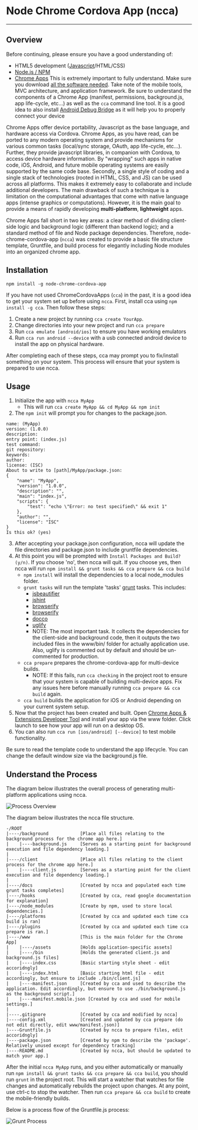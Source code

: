 # Node Chrome Cordova App (ncca)

---
## Overview

Before continuing, please ensure you have a good understanding of:
 
 * HTML5 development ([Javascript](https://developer.mozilla.org/en-US/docs/Web/JavaScript)/HTML/CSS)
 * [Node.js / NPM](https://nodejs.org/)
 * [Chrome Apps](https://developer.chrome.com/apps/about_apps) This is extremely important to fully understand. Make sure you download [all the software needed](https://developer.chrome.com/apps/chrome_apps_on_mobile#step-1-install-your-development-tools). Take note of the mobile tools, MVC architecture, and application framework. Be sure to understand the components of a Chrome App (manifest, permissions, background.js, app life-cycle, etc...) as well as the ```cca``` command line tool. It is a good idea to also install [Android Debug Bridge](http://developer.android.com/tools/help/adb.html) as it will help you to properly connect your device
 
Chrome Apps offer device portability, Javascript as the base language, and hardware access via Cordova. Chrome Apps, as you have read, can be ported to any modern operating system and provide mechanisms for various common tasks (local/sync storage, OAuth, app life-cycle, etc...). Further, they provide javascript libraries, in companion with Cordova, to access device hardware information. By "wrapping" such apps in native code, iOS, Android, and future mobile operating systems are easily supported by the same code base. Secondly, a single style of coding and a single stack of technologies (rooted in HTML, CSS, and JS) can be used across all platforms. This makes it extremely easy to collaborate and include additional developers. The main drawback of such a technique is a limitation on the computational advantages that come with native language apps (intense graphics or computations). However, it is the main goal to provide a means of rapidly developing **multi-platform**, **lightweight** apps.

Chrome Apps fall short in two key areas: a clear method of dividing client-side logic and background logic (different than backend logic); and a standard method of file and Node package dependencies. Therefore, node-chrome-cordova-app (```ncca```) was created to provide a basic file structure template, Gruntfile, and build process for elegantly including Node modules into an organized chrome app.

## Installation

```npm install -g node-chrome-cordova-app```

If you have not used ChromeCordovaApps (```cca```) in the past, it is a good idea to get your system set up before using ```ncca```. First, install cca using ```npm install -g cca```. Then follow these steps:

 1. Create a new project by running ```cca create YourApp```.
 2. Change directories into your new project and run ```cca prepare```
 3. Run ```cca emulate [android/ios]``` to ensure you have working emulators
 4. Run ```cca run android --device``` with a usb connected android device to install the app on physical hardware.
 
After completing each of these steps, cca may prompt you to fix/install something on your system. This process will ensure that your system is prepared to use ncca.

## Usage

1. Initialize the app with ```ncca MyApp```
	* This will run ```cca create MyApp && cd MyApp && npm init```
2. The ```npm init``` will prompt you for changes to the package.json.

```
name: (MyApp)
version: (1.0.0)
description:
entry point: (index.js)
test command:
git repository:
keywords:
author:
license: (ISC)
About to write to [path]/MyApp/package.json:
{
	"name": "MyApp",
	"version": "1.0.0",
	"description": "",
	"main": "index.js",
	"scripts": {
		"test": "echo \"Error: no test specified\" && exit 1"
	},
	"author": "",
	"license": "ISC"
}		
Is this ok? (yes)
```

3. After accepting your package.json configuration, ncca will update the file directories and package.json to include gruntfile dependencies.
4. At this point you will be prompted with ```Install Packages and Build? (y/n)```. If you choose 'no', then ncca will quit. If you choose yes, then ncca will run ```npm install && grunt tasks && cca prepare && cca build```
	* ```npm install``` will install the dependencies to a local node_modules folder.
	* ```grunt tasks``` will run the template 'tasks' [grunt](http://gruntjs.com/) tasks. This includes:
		* [jsbeautifier](http://jsbeautifier.org/)
		* [jshint](http://jshint.com/)
		* [browserify](http://browserify.org/)
 		* [browserify](http://browserify.org/)
 		* [docco](http://jashkenas.github.io/docco/)
 		* [uglify](https://github.com/gruntjs/grunt-contrib-uglify)
 		* NOTE: The most important task. It collects the dependencies for the client-side and background code, then it outputs the two included files in the www/bin/ folder for actually application use. Also, uglify is commented out by default and should be un-commented for production.
 	* ```cca prepare``` prepares the chrome-cordova-app for multi-device builds.
 		* NOTE: If this fails, run ```cca checking``` in the project root to ensure that your system is capable of building multi-device apps. Fix any issues here before manually running ```cca prepare && cca build``` again.
 	* ```cca build``` builds the application for iOS or Android depending on your current system setup.
5. Now that the project has been created and built. Open [Chrome Apps & Extensions Developer Tool](https://chrome.google.com/webstore/detail/chrome-apps-extensions-de/ohmmkhmmmpcnpikjeljgnaoabkaalbgc?hl=en) and install your app via the www folder. Click launch to see how your app will run on a desktop OS. 
6. You can also run ```cca run [ios/android] [--device]``` to test mobile functionality.

Be sure to read the template code to understand the app lifecycle. You can change the default window size via the background.js file. 

## Understand the Process

The diagram below illustrates the overall process of generating multi-platform applications using ncca.

![Process Overview](https://raw.githubusercontent.com/tssweeney/node-chrome-cordova-app/master/README_assets/process_overview.png)

The diagram below illustrates the ncca file structure.

```
-/ROOT
|----/background			[Place all files relating to the background process for the chrome app here.]
|    |----background.js		[Serves as a starting point for background execution and file dependency loading.]
|
|----/client				[Place all files relating to the client process for the chrome app here.]
|    |----client.js			[Serves as a starting point for the client execution and file dependency loading.]
|
|----/docs 					[Created by ncca and populated each time grunt tasks completes]
|----/hooks 				[Created by cca, read google documentation for explanation]
|----/node_modules			[Create by npm, used to store local dependencies.]
|----/platforms				[Created by cca and updated each time cca build is ran]
|----/plugins				[Created by cca and updated each time cca prepare is ran.]
|----/www					[This is the main folder for the Chrome App]
|    |----/assets			[Holds application-specific assets]
|    |----/bin				[Holds the generated client.js and background.js files]
|    |----index.css			[Basic starting style sheet - edit accoridngly]
|    |----index.html		[Basic starting html file - edit accordingly, but ensure to include ./bin/client.js]
|    |----manifest.json		[Created by cca and used to describe the application. Edit accordingly, but ensure to use ./bin/background.js as the background script.]
|    |----manifest.mobile.json [Created by cca and used for mobile settings.]
|
|----.gitignore				[Created by cca and modified by ncca]
|----config.xml				[Created and updated by cca prepare (do not edit directly, edit www/manifest.json)]
|----Gruntfile.js			[Created by ncca to prepare files, edit accoridngly]
|----package.json			[Created by npm to describe the 'package'. Relatively unused except for dependency tracking]
|----README.md				[Created by ncca, but should be updated to match your app.]
```

After the initial ```ncca MyApp``` runs, and you either automatically or manually run ```npm install && grunt tasks && cca prepare && cca build```, you should run ```grunt``` in the project root. This will start a watcher that watches for file changes and automatically rebuilds the project upon changes. At any point, use ctrl-c to stop the watcher. Then run ```cca prepare && cca build``` to create the mobile-friendly builds. 

Below is a process flow of the Gruntfile.js process:

![Grunt Process](https://raw.githubusercontent.com/tssweeney/node-chrome-cordova-app/master/README_assets/grunt_process.png)